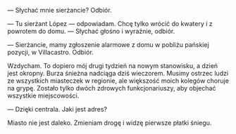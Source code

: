 <p>— Słychać mnie sierżancie? Odbiór.</p>
<p>— Tu sierżant López — odpowiadam. Chcę tylko wrócić do kwatery i z powrotem do domu. — Słychać głośno i wyraźnie, odbiór.</p>
<p>— Sierżancie, mamy zgłoszenie alarmowe z domu w pobliżu pańskiej pozycji, w Villacastro. Odbiór.</p>
<p>Wzdycham. To dopiero mój drugi tydzień na nowym stanowisku, a dzień jest okropny. Burza śnieżna nadciąga dziś wieczorem.
Musimy ostrzec ludzi ze wszystkich miasteczek w regionie, ale większość moich kolegów choruje na grypę. Zostało tylko dwóch zdrowych funkcjonariuszy,
aby objechać wszystkie miejscowości.</p>
<p>— Dzięki centrala. Jaki jest adres?</p>
<p>Miasto nie jest daleko. Zmieniam drogę i widzę pierwsze płatki śniegu.</p>
